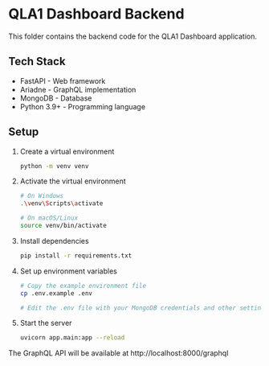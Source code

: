 
# QLA1 Dashboard Backend

This folder contains the backend code for the QLA1 Dashboard application.

## Tech Stack

- FastAPI - Web framework
- Ariadne - GraphQL implementation
- MongoDB - Database
- Python 3.9+ - Programming language

## Setup

1. Create a virtual environment
   ```bash
   python -m venv venv
   ```

2. Activate the virtual environment
   ```bash
   # On Windows
   .\venv\Scripts\activate
   
   # On macOS/Linux
   source venv/bin/activate
   ```

3. Install dependencies
   ```bash
   pip install -r requirements.txt
   ```

4. Set up environment variables
   ```bash
   # Copy the example environment file
   cp .env.example .env
   
   # Edit the .env file with your MongoDB credentials and other settings
   ```

5. Start the server
   ```bash
   uvicorn app.main:app --reload
   ```

The GraphQL API will be available at http://localhost:8000/graphql
